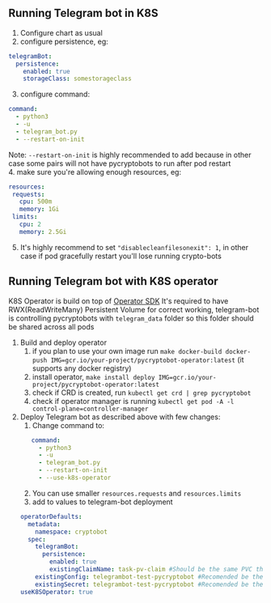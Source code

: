 ## Running Telegram bot in K8S
1. Configure chart as usual
2. configure persistence, eg:
```yaml
telegramBot:
  persistence:
    enabled: true
    storageClass: somestorageclass
```
3. configure command:
```yaml
command:
  - python3
  - -u
  - telegram_bot.py
  - --restart-on-init
```
Note: `--restart-on-init` is highly recommended to add because in other case some pairs will not have pycryptobots to run after pod restart   
4. make sure you're allowing enough resources, eg:
```yaml
resources:
 requests:
   cpu: 500m
   memory: 1Gi
 limits:
   cpu: 2
   memory: 2.5Gi
```
5. It's highly recommend to set `"disablecleanfilesonexit": 1`, in other case if pod gracefully restart you'll lose running crypto-bots


## Running Telegram bot with K8S operator
K8S Operator is build on top of [Operator SDK](https://sdk.operatorframework.io/docs/building-operators/helm/tutorial/)
It's required to have RWX(ReadWriteMany) Persistent Volume for correct working, telegram-bot is controlling pycryptobots with `telegram_data` folder so this folder should be shared across all pods 

1. Build and deploy operator
   1. if you plan to use your own image run ```make docker-build docker-push IMG=gcr.io/your-project/pycryptobot-operator:latest``` (it supports any docker registry)
   2. install operator, `make install deploy IMG=gcr.io/your-project/pycryptobot-operator:latest`
   3. check if CRD is created, run `kubectl get crd | grep pycryptobot`
   4. check if operator manager is running `kubectl get pod -A -l control-plane=controller-manager`
2. Deploy Telegram bot as described above with few changes:
   1. Change command to:
   ```yaml 
      command:
        - python3
        - -u
        - telegram_bot.py
        - --restart-on-init
        - --use-k8s-operator 
      ```
    2. You can use smaller `resources.requests` and `resources.limits`
    3. add to values to telegram-bot deployment
    ```yaml
    operatorDefaults:
      metadata:
        namespace: cryptobot
      spec:
        telegramBot:
          persistence:
            enabled: true
            existingClaimName: task-pv-claim #Should be the same PVC that TG bod is using
        existingConfig: telegrambot-test-pycryptobot #Recomended be the same configmap that TG bod is using
        existingSecret: telegrambot-test-pycryptobot #Recomended be the same secret that TG bod is using
    useK8SOperator: true
    ```